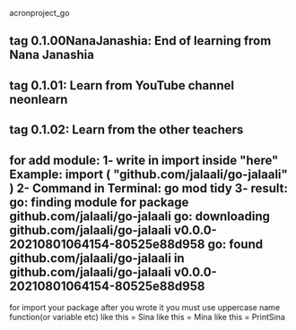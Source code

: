 acronproject_go

tag 0.1.00NanaJanashia:
   End of learning from Nana Janashia
-----------------------------------------
 tag 0.1.01:
   Learn from YouTube channel neonlearn
-----------------------------------------------------------------------
tag 0.1.02:
   Learn from the other teachers
-----------------------------------------------------------------------
for add module:
1-  write in import inside "here"
Example:
import (
	"github.com/jalaali/go-jalaali"
)
2-  Command in Terminal:
       go mod tidy
3-  result:
       go: finding module for package github.com/jalaali/go-jalaali
       go: downloading github.com/jalaali/go-jalaali v0.0.0-20210801064154-80525e88d958
       go: found github.com/jalaali/go-jalaali in github.com/jalaali/go-jalaali v0.0.0-20210801064154-80525e88d958
-----------------------------------------------------------------------
for import your package after you wrote it
you must use uppercase name function(or variable etc) like this = Sina
                                                     like this = Mina
                                                     like this = PrintSina